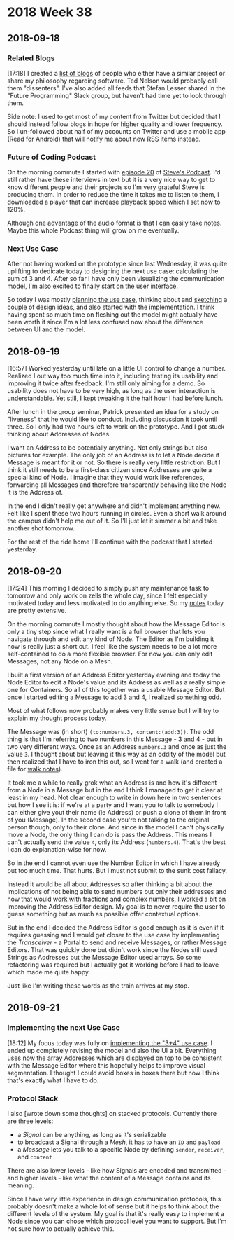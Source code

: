 # 2018 Week 38


## 2018-09-18

### Related Blogs

[17:18] I created a [list of blogs][blogs] of people who either have a similar project or share my philosophy regarding software. Ted Nelson would probably call them "dissenters". I've also added all feeds that Stefan Lesser shared in the "Future Programming" Slack group, but haven't had time yet to look through them.

Side note: I used to get most of my content from Twitter but decided that I should instead follow blogs in hope for higher quality and lower frequency. So I un-followed about half of my accounts on Twitter and use a mobile app (Read for Android) that will notify me about new RSS items instead.

[blogs]: https://github.com/zells/project/blob/master/related_blogs.md

### Future of Coding Podcast

On the morning commute I started with [episode 20] of [Steve's Podcast]. I'd still rather have these interviews in text but it is a very nice way to get to know different people and their projects so I'm very grateful Steve is producing them. In order to reduce the time it takes me to listen to them, I downloaded a player that can increase playback speed which I set now to 120%.

Although one advantage of the audio format is that I can easily take [notes][foc20 notes]. Maybe this whole Podcast thing will grow on me eventually.

[episode 20]: https://futureofcoding.org/episodes/20
[Steve's podcast]: https://futureofcoding.org/
[foc20 notes]: https://rawgit.com/zells/project/master/notes/20180904%20FoC%2026.html

### Next Use Case

After not having worked on the prototype since last Wednesday, it was quite uplifting to dedicate today to designing the next use case: calculating the sum of 3 and 4. After so far I have only been visualizing the communication model, I'm also excited to finally start on the user interface.

So today I was mostly [planning the use case][3+4 readme], thinking about and [sketching][3+4 notes] a couple of design ideas, and also started with the implementation. I think having spent so much time on fleshing out the model might actually have been worth it since I'm a lot less confused now about the difference between UI and the model.

[3+4 readme]: https://github.com/zells/eight/blob/master/use_cases/three_plus_four/readme.md
[3+4 notes]: https://rawgit.com/zells/eight/master/use_cases/three_plus_four/v1_sketch.html


## 2018-09-19

[16:57] Worked yesterday until late on a little UI control to change a number. Realized I out way too much time into it, including testing its usability and improving it twice after feedback. I'm still only aiming for a demo. So usability does not have to be very high, as long as the user interaction is understandable. Yet still, I kept tweaking it the half hour I had before lunch. 

After lunch in the group seminar, Patrick presented an idea for a study on "liveness" that he would like to conduct. Including discussion it took until three. So I only had two hours left to work on the prototype. And I got stuck thinking about Addresses of Nodes.

I want an Address to be potentially anything. Not only strings but also pictures for example. The only job of an Address is to let a Node decide if Message is meant for it or not. So there is really very little restriction. But I think it still needs to be a first-class citizen since Addresses are quite a special kind of Node. I imagine that they would work like references, forwarding all Messages and therefore transparently behaving like the Node it is the Address of.

In the end I didn't really get anywhere and didn't implement anything new. Felt like I spent these two hours running in circles. Even a short walk around the campus didn't help me out of it. So I'll just let it simmer a bit and take another shot tomorrow.

For the rest of the ride home I'll continue with the podcast that I started yesterday.


## 2018-09-20

[17:24] This morning I decided to simply push my maintenance task to tomorrow and only work on zells the whole day, since I felt especially motivated today and less motivated to do anything else. So my [notes][20180920 notes] today are pretty extensive.

On the morning commute I mostly thought about how the Message Editor is only a tiny step since what I really want is a full browser that lets you navigate through and edit any kind of Node. The Editor as I'm building it now is really just a short cut. I feel like the system needs to be a lot more self-contained to do a more flexible browser. For now you can only edit Messages, not any Node on a Mesh.

I built a first version of an Address Editor yesterday evening and today the Node Editor to edit a Node's value and its Address as well as a really simple one for Containers. So all of this together was a usable Message Editor. But once I started editing a Message to add 3 and 4, I realized something odd.

Most of what follows now probably makes very little sense but I will try to explain my thought process today.

The Message was (in short) `(to:numbers.3, content:(add:3))`. The odd thing is that I'm referring to two numbers in this Message - 3 and 4 - but in two very different ways. Once as an Address `numbers.3` and once as just the value `3`. I thought about but leaving it this way as an oddity of the model but then realized that I have to iron this out, so I went for a walk (and created a file for [walk notes]).

It took me a while to really grok what an Address is and how it's different from a Node in a Message but in the end I think I managed to get it clear at least in my head. Not clear enough to write in down here in two sentences but how I see it is: if we're at a party and I want you to talk to somebody I can either give yout their name (ie Address) or push a clone of them in front of you (Message). In the second case you're not talking to the original person though, only to their clone. And since in the model I can't physically move a Node, the only thing I can do is pass the Address. This means I can't actually send the value `4`, only its Address (`numbers.4`). That's the best I can do explanation-wise for now.

So in the end I cannot even use the Number Editor in which I have already put too much time. That hurts. But I must not submit to the sunk cost fallacy.

Instead it would be all about Addresses so after thinking a bit about the implications of not being able to send numbers but only their addresses and how that would work with fractions and complex numbers, I worked a bit on improving the Address Editor design. My goal is to never require the user to guess something but as much as possible offer contextual options.

But in the end I decided the Address Editor is good enough as it is even if it requires guessing and I would get closer to the use case by implementing the *Transceiver* - a Portal to send and receive Messages, or rather Message Editors. That was quickly done but didn't work since the Nodes still used Strings as Addresses but the Message Editor used arrays. So some refactoring was required but I actually got it working before I had to leave which made me quite happy.

Just like I'm writing these words as the train arrives at my stop.

[20180920 notes]: https://github.com/zells/project/blob/master/notes/2018Q3%20misc_page012.svg
[walk notes]: https://rawgit.com/zells/project/master/notes/2018Q3%20walks.html


## 2018-09-21

### Implementing the next Use Case

[18:12] My focus today was fully on [implementing the "3+4" use case][trello 48]. I ended up completely revising the model and also the UI a bit. Everything uses now the array Addresses which are displayed on top to be consistent with the Message Editor where this hopefully helps to improve visual segmentation. I thought I could avoid boxes in boxes there but now I think that's exactly what I have to do.

### Protocol Stack

I also [wrote down some thoughts] on stacked protocols. Currently there are three levels:
- a *Signal* can be anything, as long as it's serializable
- to broadcast a Signal through a *Mesh*, it has to have an `ID` and `payload`
- a *Message* lets you talk to a specific Node by defining `sender`, `receiver`, and `content`

There are also lower levels - like how Signals are encoded and transmitted - and higher levels - like what the content of a Message contains and its meaning.

Since I have very little experience in design communication protocols, this probably doesn't make a whole lot of sense but it helps to think about the different levels of the system. My goal is that it's really easy to implement a Node since you can chose which protocol level you want to support. But I'm not sure how to actually achieve this.

[trello 48]: https://trello.com/c/ot2g2AOc/48-implement-34-use-case
[20180921 notes]: https://github.com/zells/project/blob/master/notes/2018Q3%20misc_page013.svg
